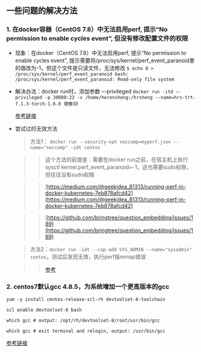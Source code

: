 ## 一些问题的解决方法

### 1. 在docker容器（CentOS 7.8）中无法启用perf, 提示“No permission to enable cycles event”, 但没有修改配置文件的权限

- 现象：在docker（CentOS 7.8）中无法启用perf, 提示“No permission to enable cycles event”, 提示需要将/proc/sys/kernel/perf_event_paranoid里的值改为-1，但这个文件是只读文件，无法修改
  `
  $ echo 0 > /proc/sys/kernel/perf_event_paranoid
  bash: /proc/sys/kernel/perf_event_paranoid: Read-only file system
  `
- 解决办法：docker run时，添加参数 –-privileged
  `docker run -itd –-privileged -p 30008:22 -v /home/herensheng:/hrsheng --name=hrs-trt-7.1.3-torch-1.6.0 镜像ID`
  
  [参考链接](https://fukun.org/post/20181226-linux_perf_in_docker.html)

- 尝试过的无效方法
  
  > 方法1： `docker run --security-opt seccomp=myperf.json --name="seccomp" -idt centos`
  
  > > 这个方法的前提是：需要在docker run之前，在宿主机上执行sysctl kernel.perf_event_paranoid=-1，这也需要sudo权限，但往往没有sudo权限 
  
  > > [https://medium.com/@geekidea_81313/running-perf-in-docker-kubernetes-7eb878afcd42](https://medium.com/@geekidea_81313/running-perf-in-docker-kubernetes-7eb878afcd42)
  
  > > [https://github.com/bringtree/question_embedding/issues/189](https://github.com/bringtree/question_embedding/issues/189)
 
  > 方法2：`docker run -idt --cap-add SYS_ADMIN --name="sysadmin" centos`，测试后发现无效，执行perf报mmap错误 
  
  > > [参考](https://medium.com/@geekidea_81313/running-perf-in-docker-kubernetes-7eb878afcd42)
  
  
### 2. centos7默认gcc 4.8.5，为系统增加一个更高版本的gcc
  `yum -y install centos-release-scl-rh devtoolset-8-toolchain`
  
  `scl enable devtoolset-8 bash`
  
  `which gcc # output: /opt/rh/devtoolset-8/root/usr/bin/gcc`
  
  `which gcc # exit terminal and relogin, output: /usr/bin/gcc`
  
  [参考链接](https://forums.centos.org/viewtopic.php?t=70838)
